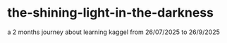 # the-shining-light-in-the-darkness
a 2 months journey about learning kaggel from 26/07/2025 to 26/9/2025 
